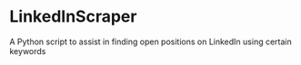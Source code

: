 # LinkedInScraper
A Python script to assist in finding open positions on LinkedIn using certain keywords 
